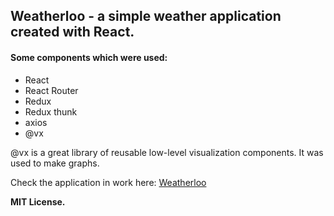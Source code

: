 <h2>Weatherloo - a simple weather application created with React.</h2>

<h4>Some components which were used:</h4>

<ul>
  <li>React</li>
  <li>React Router</li>
  <li>Redux</li>
  <li>Redux thunk</li>
  <li>axios</li>
  <li>@vx</li>
</ul>

@vx is a great library of reusable low-level visualization components.
It was used to make graphs.

Check the application in work here: <a href="https://weatherloo.firebaseapp.com/">Weatherloo</a>

<b>MIT License.</b>
